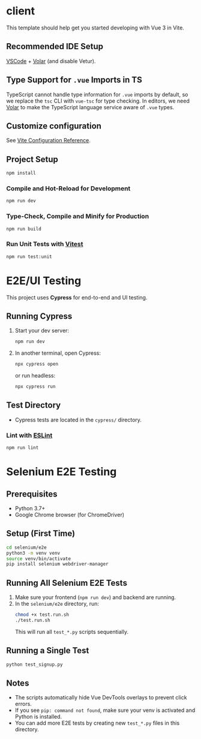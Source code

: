 # client

This template should help get you started developing with Vue 3 in Vite.

## Recommended IDE Setup

[VSCode](https://code.visualstudio.com/) + [Volar](https://marketplace.visualstudio.com/items?itemName=Vue.volar) (and disable Vetur).

## Type Support for `.vue` Imports in TS

TypeScript cannot handle type information for `.vue` imports by default, so we replace the `tsc` CLI with `vue-tsc` for type checking. In editors, we need [Volar](https://marketplace.visualstudio.com/items?itemName=Vue.volar) to make the TypeScript language service aware of `.vue` types.

## Customize configuration

See [Vite Configuration Reference](https://vite.dev/config/).

## Project Setup

```sh
npm install
```

### Compile and Hot-Reload for Development

```sh
npm run dev
```

### Type-Check, Compile and Minify for Production

```sh
npm run build
```

### Run Unit Tests with [Vitest](https://vitest.dev/)

```sh
npm run test:unit
```

# E2E/UI Testing

This project uses **Cypress** for end-to-end and UI testing.

## Running Cypress

1. Start your dev server:
   ```sh
   npm run dev
   ```
2. In another terminal, open Cypress:
   ```sh
   npx cypress open
   ```
   or run headless:
   ```sh
   npx cypress run
   ```

## Test Directory

- Cypress tests are located in the `cypress/` directory.

### Lint with [ESLint](https://eslint.org/)

```sh
npm run lint
```

# Selenium E2E Testing

## Prerequisites

- Python 3.7+
- Google Chrome browser (for ChromeDriver)

## Setup (First Time)

```sh
cd selenium/e2e
python3 -m venv venv
source venv/bin/activate
pip install selenium webdriver-manager
```

## Running All Selenium E2E Tests

1. Make sure your frontend (`npm run dev`) and backend are running.
2. In the `selenium/e2e` directory, run:
   ```sh
   chmod +x test.run.sh
   ./test.run.sh
   ```
   This will run all `test_*.py` scripts sequentially.

## Running a Single Test

```sh
python test_signup.py
```

## Notes

- The scripts automatically hide Vue DevTools overlays to prevent click errors.
- If you see `pip: command not found`, make sure your venv is activated and Python is installed.
- You can add more E2E tests by creating new `test_*.py` files in this directory.
